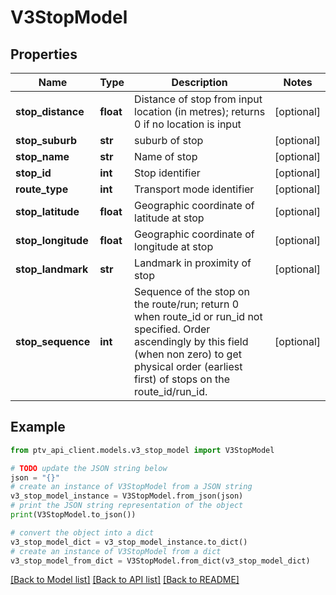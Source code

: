 # V3StopModel


## Properties

Name | Type | Description | Notes
------------ | ------------- | ------------- | -------------
**stop_distance** | **float** | Distance of stop from input location (in metres); returns 0 if no location is input | [optional] 
**stop_suburb** | **str** | suburb of stop | [optional] 
**stop_name** | **str** | Name of stop | [optional] 
**stop_id** | **int** | Stop identifier | [optional] 
**route_type** | **int** | Transport mode identifier | [optional] 
**stop_latitude** | **float** | Geographic coordinate of latitude at stop | [optional] 
**stop_longitude** | **float** | Geographic coordinate of longitude at stop | [optional] 
**stop_landmark** | **str** | Landmark in proximity of stop | [optional] 
**stop_sequence** | **int** | Sequence of the stop on the route/run; return 0 when route_id or run_id not specified. Order ascendingly by this field (when non zero) to get physical order (earliest first) of stops on the route_id/run_id. | [optional] 

## Example

```python
from ptv_api_client.models.v3_stop_model import V3StopModel

# TODO update the JSON string below
json = "{}"
# create an instance of V3StopModel from a JSON string
v3_stop_model_instance = V3StopModel.from_json(json)
# print the JSON string representation of the object
print(V3StopModel.to_json())

# convert the object into a dict
v3_stop_model_dict = v3_stop_model_instance.to_dict()
# create an instance of V3StopModel from a dict
v3_stop_model_from_dict = V3StopModel.from_dict(v3_stop_model_dict)
```
[[Back to Model list]](../README.md#documentation-for-models) [[Back to API list]](../README.md#documentation-for-api-endpoints) [[Back to README]](../README.md)


